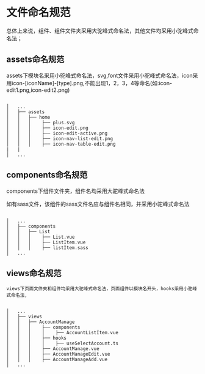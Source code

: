 # 文件命名规范
总体上来说，组件、组件文件夹采用大驼峰式命名法，其他文件均采用小驼峰式命名法；

## assets命名规范

   assets下模块名采用小驼峰式命名法，svg,font文件采用小驼峰式命名法，icon采用icon-[iconName]-[type].png,不能出现1，2，3，4等命名(如:icon-edit1.png,icon-edit2.png)

```

│   ...
│   ├── assets                      
│   │   ├── home                 
│   │   │    ├── plus.svg
│   │   │    ├── icon-edit.png          
│   │   │    ├── icon-edit-active.png          
│   │   │    ├── icon-nav-list-edit.png 
│   │   │    ├── icon-nav-table-edit.png 
|   |         
│   ...

```

## components命名规范

   components下组件文件夹，组件名均采用大驼峰式命名法

   如有sass文件，该组件的sass文件名应与组件名相同，并采用小驼峰式命名法

```

│   ...
│   ├── components                    
│   │   ├── List              
│   │   │    ├── List.vue 
│   │   │    ├── ListItem.vue
│   │   │    ├── listItem.sass          
│   ...

```

## views命名规范

    views下页面文件夹和组件均采用大驼峰式命名法，页面组件以模块名开头，hooks采用小驼峰式命名法,

```

│   ...
│   ├── views                    
│   │   ├── AccountManage
│   │   │    ├── components
│   │   │    │    ├── AccountListItem.vue
│   │   │    ├── hooks
│   │   │    │    ├── useSelectAccount.ts               
│   │   │    ├── AccountManage.vue 
│   │   │    ├── AccountManageEdit.vue           
│   │   │    ├── AccountManageAdd.vue           
│   ...

```

